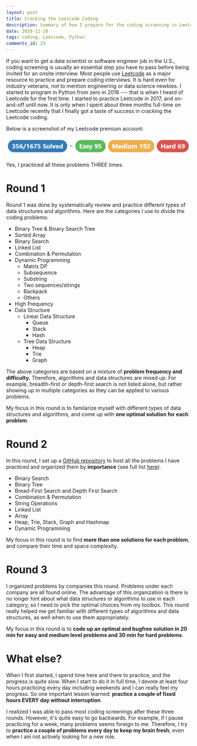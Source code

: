 ```yaml
---
layout: post
title: Cracking the Leetcode Coding
description: Summary of how I prepare for the coding screening in Leetcode
date: 2020-11-28
tags: coding, Leetcode, Python
comments_id: 23
---
```


If you want to get a data scientist or software engineer job in the U.S., coding screening is usually an essential step you have to pass before being invited for an onsite interview. Most people use [Leetcode](www.leetcode.com) as a major resource to practice and prepare coding interviews. It is hard even for industry veterans, not to mention engineering or data science newbies. I started to program in Python from zero in 2016 --- that is when I heard of Leetcode for the first time. I started to practice Leetcode in 2017, and on-and-off until now. It is only when I spent about three months full-time on Leetcode recently that I finally got a taste of success in cracking the Leetcode coding.

Below is a screenshot of my Leetcode premium account:

![](/assets/2020-11-30-19-56-22.png)

Yes, I practiced all these problems THREE times.

# Round 1
Round 1 was done by systematically review and practice different types of data structures and algorithms. Here are the categories I use to divide the coding problems:

- Binary Tree & Binary Search Tree
- Sorted Array
- Binary Search
- Linked List
- Combination & Permutation
- Dynamic Programming
    - Matrix DP
    - Subsequence
    - Substring
    - Two sequences/strings
    - Backpack
    - Others
- High Frequency
- Data Structure
    - Linear Data Structure
        - Queue
        - Stack
        - Hash
    - Tree Data Structure
        - Heap 
        - Trie
        - Graph

The above categories are based on a mixture of **problem frequency and difficulty.** Therefore, algorithms and data structures are mixed up. For example, breadth-first or depth-first search is not listed alone, but rather showing up in multiple categories as they can be applied to various problems.

My focus in this round is to familarize myself with different types of data structures and algorithms, and come up with **one optimal solution for each problem**.

# Round 2

In this round, I set up a [GitHub repository](https://github.com/CathyQian/Data-Structures-and-Algorithms/tree/master/AllSolutions) to host all the problems I have practiced and organized them by **importance** (see full list [here](https://github.com/CathyQian/Data-Structures-and-Algorithms/blob/master/Organize%20by%20Categories.md)).

- Binary Search
- Binary Tree
- Bread-First Search and Depth First Search
- Combination & Permutation
- String Operations
- Linked List
- Array
- Heap, Trie, Stack, Graph and Hashmap
- Dynamic Programming

My focus in this round is to find **more than one solutions for each problem**, and compare their time and space complexity.

# Round 3

I organized problems by companies this round. Problems under each company are all found online. The advantage of this organization is there is no longer hint about what data structures or algorithms to use in each category, so I need to pick the optimal choices from my toolbox. This round really helped me get familiar with different types of algorithms and data structures, as well when to use them appropriately. 

My focus in this round is to **code up an optimal and bugfree solution in 20 min for easy and medium level problems and 30 min for hard problems**.

# What else?

When I first started, I spend time here and there to practice, and the progress is quite slow. When I start to do it in full time, I devote at least four hours practicing every day including weekends and I can really feel my progress. So one important lesson learned: **practice a couple of fixed hours EVERY day without interruption**.

I realized I was able to pass most coding screenings after these three rounds. However, it's quite easy to go backwards. For example, if I pause practicing for a week, many problems seems foreign to me. Therefore, I try to **practice a couple of problems every day to keep my brain fresh**, even when I am not actively looking for a new role.